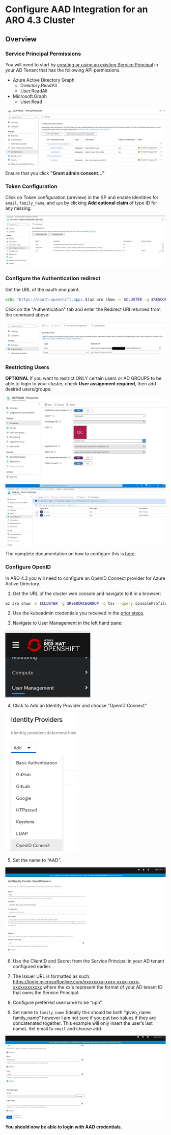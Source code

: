 # Configure AAD Integration for an ARO 4.3 Cluster

## Overview

### Service Principal Permissions

You will need to start by [creating or using an existing Service Principal](https://docs.microsoft.com/en-us/azure/openshift/howto-aad-app-configuration#create-an-azure-ad-app-registration) in your AD Tenant that has the following API permissions.  
 
-	Azure Active Directory Graph
    -	Directory.ReadAll
    -	User.ReadAll
-	Microsoft.Graph
    -   User.Read

 ![API Permissions](img/APIPermissions.png) 

Ensure that you click **"Grant admin consent…"**
 
### Token Configuration

Click on Token configuration (preview) in the SP and enable identities for `email`, `family_name`, and `upn` by clicking **Add optional claim** of type ID for any missing:
  
![Token Configuration](img/TokenConfiguration.jpg) 

### Configure the Authentication redirect
 
Get the URL of the oauth end point:
```bash
echo "https://oauth-openshift.apps.$(az aro show -n $CLUSTER -g $RESOURCEGROUP -o tsv --query clusterProfile.domain)"
 ```

Click on the "Authentication" tab and enter the Redirect URI returned from the command above:
 
![Redirect URI](img/RedirectUri.png) 
 
 ### Restricting Users
 
**OPTIONAL** If you want to restrict ONLY certain users or AD GROUPS to be able to login to your cluster, check **User assignment required**, then add desired users/groups.  

![User Assignment Required](img/UserAssignmentRequired.jpg) 

![Enterprise App Users](img/EnterpriseAppUsers.jpg) 

The complete documentation on how to configure this is [here](https://docs.microsoft.com/en-us/azure/active-directory/develop/howto-restrict-your-app-to-a-set-of-users).

### Configure OpenID
 
In ARO 4.3 you will need to configure an OpenID Connect provider for Azure Active Directory.

1. Get the URL of the cluster web console and navigate to it in a browser:
```bash 
az aro show -n $CLUSTER -g $RESOURCEGROUP -o tsv --query consoleProfile.url
```

2. Use the kubeadmin credentials you received in the [prior steps](README.md).
 
3. Navigate to User Management in the left hand pane:

![User Management](img/UserManagement.png) 
 
4. Click to Add an Identity Provider and choose "OpenID Connect"
 
![Identity Providers](img/IdentityProviders.png)  
 
5. Set the name to “AAD”.  
 
![UPN](img/upn.jpg)  

6. Use the ClientID and Secret from the Service Principal in your AD tenant configured earlier.  
 
7. The Issuer URL is formatted as such: https://login.microsoftonline.com/xxxxxxxx-xxxx-xxxx-xxxx-xxxxxxxxxxxx where the xx's represent the format of your AD tenant ID that owns the Service Principal.
 
8. Configure preferred username to be “upn”.
   
9. Set name to `family_name` (Ideally this should be both “given_name family_name” however I am not sure if you put two values if they are concatenated together. This example will only insert the user’s last name). Set email to `email` and choose add.
 
![Family Name](img/familyname.jpg)  

**You should now be able to login with AAD credentials.**
